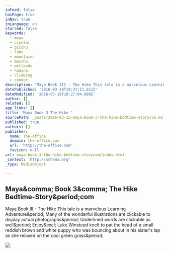 ```yaml
---
inFeed: false
hasPage: true
inNav: true
inLanguage: en
starred: false
keywords:
  - maya
  - crystal
  - picchu
  - luke
  - mountains
  - macchu
  - wetlands
  - huayna
  - climbing
  - condor
description: "Maya Book III - The Hike This tale is a marvelous Learning Adventure. Many of the wonderful illustrations are clickable to display actual photographs. Underlined words are clickable as well. Enjoy! Luke Winstead knelt to pat the head of a small reddish brown and white puppy who was bouncing about in his sister's lap as she relaxed on the cool green grass."
datePublished: '2016-03-19T10:27:11.611Z'
dateModified: '2016-03-19T10:27:04.880Z'
author: []
related: []
app_links: []
title: 'Maya Book 3 The Hike '
sourcePath: _posts/2016-03-15-maya-book-3-the-hike-bedtime-storycom.md
published: true
authors: []
publisher:
  name: The-office
  domain: the-office.com
  url: 'http://the-office.com'
  favicon: null
url: maya-book-3-the-hike-bedtime-storycom/index.html
_context: 'http://schema.org'
_type: MediaObject

---
```

<article style=""><h1>Maya&amp;comma; Book 3&amp;comma; The Hike Bedtime-Story&amp;period;com</h1><p>Maya Book III - The Hike This tale is a marvelous Learning Adventure&amp;period; Many of the wonderful illustrations are clickable to display actual photographs&amp;period; Underlined words are clickable as well&amp;period; Enjoy&amp;excl; Luke Winstead knelt to pat the head of a small reddish brown and white puppy who was bouncing about in his sister's lap as she relaxed on the cool green grass&amp;period;</p><img src="http://the-office.com/bedtime-story/maya-16.jpg" /></article>